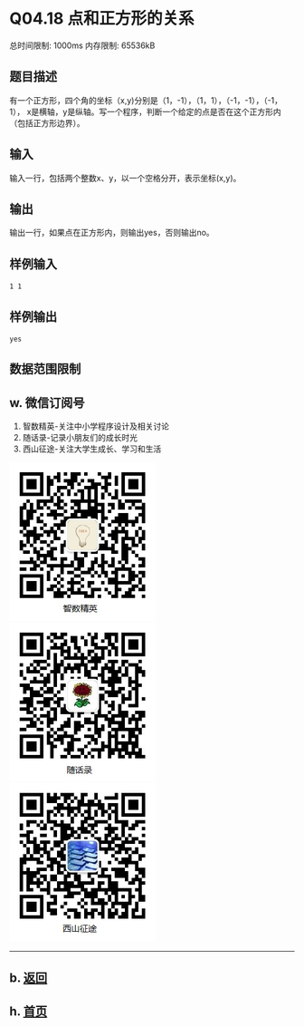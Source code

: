 # Q04.18 点和正方形的关系

总时间限制: 1000ms 内存限制: 65536kB

## 题目描述   

有一个正方形，四个角的坐标（x,y)分别是（1，-1），（1，1），（-1，-1），（-1，1），
x是横轴，y是纵轴。写一个程序，判断一个给定的点是否在这个正方形内（包括正方形边界）。

## 输入   

输入一行，包括两个整数x、y，以一个空格分开，表示坐标(x,y)。

## 输出   

输出一行，如果点在正方形内，则输出yes，否则输出no。

## 样例输入

    1 1

## 样例输出

    yes

## 数据范围限制

## w. 微信订阅号

1. 智数精英-关注中小学程序设计及相关讨论
2. 随话录-记录小朋友们的成长时光
2. 西山征途-关注大学生成长、学习和生活

![欢迎关注“智数精英”订阅号](../../assets/me/img/idea8.jpg)
![欢迎关注“随话录”订阅号](../../assets/me/img/shl8.jpg)
![欢迎关注“西山征途”订阅号](../../assets/me/img/xszt8.jpg)

----------

## b. [返回](../)
    
## h. [首页](../../)


